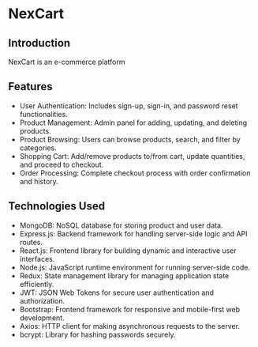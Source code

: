 # NexCart
## Introduction
NexCart is an e-commerce platform

## Features
* User Authentication: Includes sign-up, sign-in, and password reset functionalities.</br>
* Product Management: Admin panel for adding, updating, and deleting products.</br>
* Product Browsing: Users can browse products, search, and filter by categories.</br>
* Shopping Cart: Add/remove products to/from cart, update quantities, and proceed to checkout.</br>
* Order Processing: Complete checkout process with order confirmation and history.

## Technologies Used
* MongoDB: NoSQL database for storing product and user data.</br>
* Express.js: Backend framework for handling server-side logic and API routes.</br>
* React.js: Frontend library for building dynamic and interactive user interfaces.</br>
* Node.js: JavaScript runtime environment for running server-side code.</br>
* Redux: State management library for managing application state efficiently.</br>
* JWT: JSON Web Tokens for secure user authentication and authorization.</br>
* Bootstrap: Frontend framework for responsive and mobile-first web development.</br>
* Axios: HTTP client for making asynchronous requests to the server.</br>
* bcrypt: Library for hashing passwords securely.</br>

